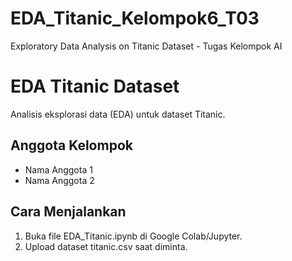 # EDA_Titanic_Kelompok6_T03
 Exploratory Data Analysis on Titanic Dataset - Tugas Kelompok AI
# EDA Titanic Dataset  
Analisis eksplorasi data (EDA) untuk dataset Titanic.  

## Anggota Kelompok  
- Nama Anggota 1  
- Nama Anggota 2  

## Cara Menjalankan  
1. Buka file EDA_Titanic.ipynb di Google Colab/Jupyter.  
2. Upload dataset titanic.csv saat diminta.
